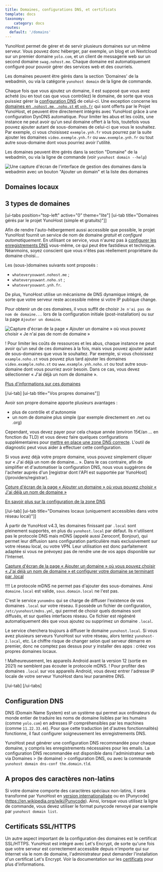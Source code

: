 ```yaml
---
title: Domaines, configurations DNS, et certificats
template: docs
taxonomy:
    category: docs
routes:
  default: '/domains'
---
```


YunoHost permet de gérer et de servir plusieurs domaines sur un même serveur. Vous pouvez donc héberger, par exemple, un blog et un Nextcloud sur un premier domaine `yolo.com`, et un client de messagerie web sur un second domaine `swag.nohost.me`. Chaque domaine est automatiquement configuré pour pouvoir gérer des services web et des courriels.

Les domaines peuvent être gérés dans la section 'Domaines' de la webadmin, ou via la catégorie `yunohost domain` de la ligne de commande.

Chaque fois que vous ajoutez un domaine, il est supposé que vous avez acheté (ou en tout cas que vous contrôlez) le domaine, de sorte que vous puissiez gérer la [configuration DNS](/dns_config) de celui-ci. Une exception concerne les [domaines en `.nohost.me`, `.noho.st` et `ynh.fr`](/dns_nohost_me) qui sont offerts par le Projet YunoHost, et peuvent être directement intégrés avec YunoHost grâce à une configuration DynDNS automatique. Pour limiter les abus et les coûts, une instance ne peut avoir qu'un seul domaine offert à la fois, toutefois vous pouvez ajouter autant de sous-domaines de celui-ci que vous le souhaitez. Par exemple, ci vous choisissez `exemple.ynh.fr` vous pourrez par la suite ajouter les domaines `video.exemple.ynh.fr` ou `www.exemple.ynh.fr` ou tout autre sous-domaine dont vous pourriez avoir l'utilité.

Les domaines peuvent être gérés dans la section "Domaine" de la webadmin, ou via la ligne de commande (voir `yunohost domain --help`)

![Une capture d'écran de l'interface de gestion des domaines dans la webadmin avec un bouton "Ajouter un domain" et la liste des domaines](image://webadmin_domain.png)

## Domaines locaux


## 3 types de domaines

[ui-tabs position="top-left" active="0" theme="lite"]
[ui-tab title="Domaines gérés par le projet YunoHost (simple et gratuits)"]]

Afin de rendre l'auto-hébergement aussi accessible que possible, le projet YunoHost fournit un service de nom de domaine *gratuit* et *configuré automatiquement*. En utilisant ce service, vous n'aurez pas à [configurer les enregistrements DNS](/dns_config) vous-même, ce qui peut être fastidieux et technique. Néanmoins, soyez conscient que vous n'êtes pas réellement propriétaire du domaine choisi...

Les (sous-)domaines suivants sont proposés :
- `whateveryouwant.nohost.me` ;
- `whateveryouwant.noho.st` ;
- `whateveryouwant.ynh.fr`.

De plus, YunoHost utilise un mécanisme de DNS dynamique intégré, de sorte que votre serveur reste accessible même si votre IP publique change.

Pour obtenir un de ces domaines, il vous suffit de choisir `Je n'ai pas de nom de domaine...` lors de la configuration initiale (post-installation) ou sur la page `Ajouter un domaine`.

![Capture d'écran de la page « Ajouter un domaine » où vous pouvez choisir « Je n'ai pas de nom de domaine »](image://webadmin_dyndns.png)

! Pour limiter les coûts de ressources et les abus, chaque instance ne peut avoir qu'un seul de ces domaines à la fois, mais vous pouvez ajouter autant de sous-domaines que vous le souhaitez. Par exemple, si vous choisissez `example.noho.st` vous pouvez plus tard ajouter les domaines `video.example.noho.st` ou `www.example.ynh.noho.st` ou tout autre sous-domaine dont vous pourriez avoir besoin. Dans ce cas, vous devez sélectionner « J'ai déjà un nom de domaine ».

[Plus d'informations sur ces domaines](/dns_nohost_me)

[/ui-tab]
[ui-tab title="Vos propres domaines"]]

Avoir son propre domaine apporte plusieurs avantages :

- plus de contrôle et d'autonomie
- un nom de domaine plus simple (par exemple directement en .net ou .org)

Cependant, vous devez payer pour cela chaque année (environ 15€/an ... en fonction du TLD) et vous devez faire quelques configurations supplémentaires pour [mettre en place une zone DNS correcte](/dns_config). L'outil de diagnostic peut vous aider à effectuer cette configuration.

Si vous avez déjà votre propre domaine, vous pouvez simplement cliquer sur « J'ai déjà un nom de domaine... ». Dans le cas contraire, afin de simplifier et d'automatiser la configuration DNS, nous vous suggérons de l'acheter auprès d'un [registrar dont l'API est supportée par YunoHost] (/providers/registrar).

[Cpture d'écran de la page « Ajouter un domaine » où vous pouvez choisir « J'ai déjà un nom de domaine »](image://webadmin_domain_owndomain.png)

[En savoir plus sur la configuration de la zone DNS](/dns_config)

[/ui-tab]
[ui-tab title="Domaines locaux (uniquement accessibles dans votre réseau local)"]]

À partir de YunoHost v4.3, les domaines finissant par `.local` sont pleinement supportés, en plus du `yunohost.local` par défaut.
Ils n'utilisent pas le protocole DNS mais mDNS (appelé aussi Zeroconf, Bonjour), qui permet leur diffusion sans configuration particulière mais exclusivement sur votre réseau local, ou votre VPN.
Leur utilisation est donc parfaitement adaptée si vous ne prévoyez pas de rendre une de vos apps disponible sur l'Internet.

[Capture d'écran de la page « Ajouter un domaine » où vous pouvez choisir « J'ai déjà un nom de domaine » et configurer votre domaine se terminant par .local](image://webadmin_domain_local.png)

!!!! Le protocole mDNS ne permet pas d'ajouter des sous-domaines. Ainsi `domaine.local` est valide, `sous.domain.local` ne l'est pas.

C'est le service `yunomdns` qui se charge de diffuser l'existence de vos domaines `.local` sur votre réseau.
Il possède un fichier de configuration, `/etc/yunohost/mdns.yml`, qui permet de choisir quels domaines sont diffusés, et sur quelles interfaces réseau.
Ce fichier est régénéré automatiquement dès que vous ajoutez ou supprimez un domaine `.local`.

Le service cherchera toujours à diffuser le domaine `yunohost.local`. Si vous avez plusieurs serveurs YunoHost sur votre réseau, alors tentez `yunohost-2.local`, etc.
Le chiffre risque de changer selon quel serveur démarre en premier, donc ne comptez pas dessus pour y installer des apps : créez vos propres domaines locaux.

! Malheureusement, les appareils Android avant la version 12 (sortie en 2021) ne semblent pas écouter le protocole mDNS.
! Pour profiter des domaines `.local` sur vos appareils Android, vous devez entrer l'adresse IP locale de votre serveur YunoHost dans leur paramètre DNS.

[/ui-tab]
[/ui-tabs]

## Configuration DNS

DNS (Domain Name System) est un système qui permet aux ordinateurs du monde entier de traduire les noms de domaine lisibles par les humains (comme `yolo.com`) en adresses IP compréhensibles par les machines (comme `11.22.33.44`). Pour que cette traduction (et d'autres fonctionnalités) fonctionne, il faut configurer soigneusement les enregistrements DNS.

YunoHost peut générer une configuration DNS recommandée pour chaque domaine, y compris les enregistrements nécessaires pour les emails. La configuration DNS recommandée est disponible dans l'administrateur web via Domaines > (le domaine) > configuration DNS, ou avec la commande `yunohost domain dns-conf the.domain.tld`.

## A propos des caractères non-latins

Si votre domaine comporte des caractères spéciaux non-latins, il sera transformé par YunoHost en [version internationalisée](https://en.wikipedia.org/wiki/Internationalized_domain_name) ou en [Punycode] (https://en.wikipedia.org/wiki/Punycode). Ainsi, lorsque vous utilisez la ligne de commande, vous devez utiliser le format punycode renvoyé par exemple par `yunohost domain list`.

## Certificats SSL/HTTPS

Un autre aspect important de la configuration des domaines est le certificat SSL/HTTPS. YunoHost est intégré avec Let's Encrypt, de sorte qu'une fois que votre serveur est correctement accessible depuis n'importe qui sur Internet via le nom de domaine, l'administrateur peut demander l'installation d'un certificat Let's Encrypt. Voir la documentation sur les [certificats](/certificate) pour plus d'informations.
